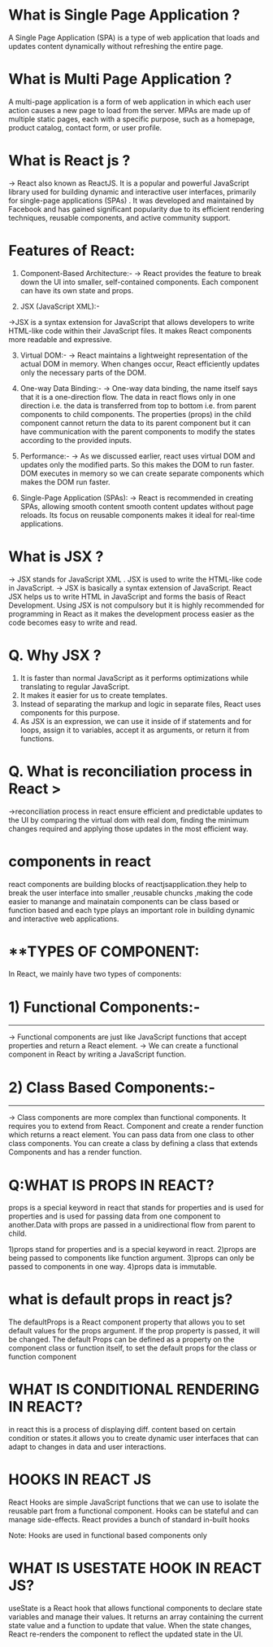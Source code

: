  # What is Single Page Application ?
A Single Page Application (SPA) is a type of web application that loads and updates content dynamically without refreshing the entire page.


 # What is Multi Page Application ?
A multi-page application is a form of web application in which each user action causes a new page to load from the server. MPAs are made up of multiple static pages, each with a specific purpose, such as a homepage, product catalog, contact form, or user profile.

# What is React js ?
-> React also known as ReactJS. It is a popular and powerful JavaScript library used for building dynamic and interactive user interfaces, primarily for single-page applications (SPAs) . It was developed and maintained by Facebook and has gained significant popularity due to its efficient rendering techniques, reusable components, and active community support.

 # Features of React:
1. Component-Based Architecture:-
-> React provides the feature to break down the UI into smaller, self-contained components. Each component can have its own state and props.

2. JSX (JavaScript XML):-

->JSX is a syntax extension for JavaScript that allows developers to write HTML-like code within their JavaScript files. It makes React components more readable and expressive.

3. Virtual DOM:-
-> React maintains a lightweight representation of the actual DOM in memory. When changes occur, React efficiently updates only the necessary parts of the DOM.

4. One-way Data Binding:-
-> One-way data binding, the name itself says that it is a one-direction flow. The data in react flows only in one direction i.e. the data is transferred from top to bottom i.e. from parent components to child components. The properties (props) in the child component cannot return the data to its parent component but it can have communication with the parent components to modify the states according to the provided inputs.

5. Performance:-
-> As we discussed earlier, react uses virtual DOM and updates only the modified parts. So this makes the DOM to run faster. DOM executes in memory so we can create separate components which makes the DOM run faster.

6. Single-Page Application (SPAs):
-> React is recommended in creating SPAs, allowing smooth content smooth content updates without page reloads. Its focus on reusable components makes it ideal for real-time applications.


# What is JSX ?
-> JSX stands for JavaScript XML . JSX is used to write the HTML-like code in JavaScript.
-> JSX is basically a syntax extension of JavaScript. React JSX helps us to write HTML in JavaScript and forms the basis of React Development. Using JSX is not compulsory but it is highly recommended for programming in React as it makes the development process easier as the code becomes easy to write and read.

# Q. Why JSX ?
1) It is faster than normal JavaScript as it performs optimizations while translating to regular JavaScript.
2) It makes it easier for us to create templates.
3) Instead of separating the markup and logic in separate files, React uses components for this purpose. 
4) As JSX is an expression, we can use it inside of if statements and for loops, assign it to variables, accept it as arguments, or return it from functions.

# Q. What is reconciliation process in React >
->reconciliation process in react ensure efficient and predictable updates to the UI by comparing the virtual dom with real dom, finding the minimum changes required and applying those updates in the most efficient way.

# components in react
react components are building blocks of reactjsapplication.they help to break the user interface into smaller ,reusable chuncks ,making the code easier to manange and mainatain components can be class based or function based  and each type plays an important role in building dynamic and interactive web applications.

# **TYPES OF COMPONENT:
 In React, we mainly have two types of components: 

 # 1) Functional Components:-
------------------------------
-> Functional components are just like JavaScript functions that accept  properties and return a React element.
-> We can create a functional component in React by writing a JavaScript function.

# 2) Class Based Components:-
------------------------------
-> Class components are more complex than functional components. It requires you to extend from React. Component and create a render function which returns a react element. You can pass data from one class to other class components. You can create a class by defining a class that extends Components and has a render function.

# Q:WHAT IS PROPS IN REACT?
props is a special keyword in react that stands for properties and is used for properties and is used for passing data from one component to another.Data with props are passed in a unidirectional flow from parent to child.

1)props stand for properties and is a special keyword in react.
2)props are being passed to components like function argument.
3)props can only be passed to components in one way.
4)props data is immutable.

# what is default props in react js?

The defaultProps is a React component property that allows you to set default values for the props argument. If the prop property is passed, it will be changed. The default Props can be defined as a property on the component class or function itself, to set the default props for the class or function component

# WHAT IS CONDITIONAL RENDERING IN REACT?
in react this is a process of displaying diff. content based on certain condition or states.it allows you to create dynamic user interfaces that can adapt to changes in data and user interactions.

# HOOKS IN REACT JS
React Hooks are simple JavaScript functions that we can use to isolate the reusable part from a functional component. Hooks can be stateful and can manage side-effects. React provides a bunch of standard in-built hooks

Note: Hooks are used in functional based components only

# WHAT IS USESTATE HOOK IN REACT JS?
 useState is a React hook that allows functional components to declare state variables and manage their values. It returns an array containing the current state value and a function to update that value. When the state changes, React re-renders the component to reflect the updated state in the UI.

 # 


